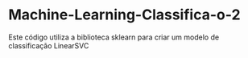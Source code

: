 # Machine-Learning-Classifica-o-2
Este código utiliza a biblioteca sklearn para criar um modelo de classificação LinearSVC
